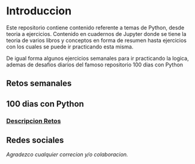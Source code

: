 # Introduccion

Este repositorio contiene contenido referente a temas de Python, desde teoria a ejercicios. Contenido en cuadernos de Jupyter donde se tiene la teoria de varios libros y conceptos en forma de resumen hasta ejercicios con los cuales se puede ir practicando esta misma.

De igual forma algunos ejercicios semanales para ir practicando la logica, ademas de desafios diarios del famoso repositorio 100 dias con Python




## Retos semanales


## 100 dias con Python


### [Descripcion Retos](./Retos_100/readme.MD)


## Redes sociales


*Agradezco cualquier correcion y/o colaboracion.*